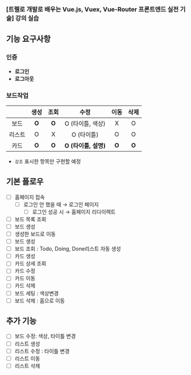 ### [트렐로 개발로 배우는 Vue.js, Vuex, Vue-Router 프론트엔드 실전 기술] 강의 실습

## 기능 요구사항

### 인증

- **로그인**
- **로그아웃**

### 보드작업
|        |  생성 |  조회 |         수정         |  이동 |  삭제 |
|:------:|:-----:|:-----:|:--------------------:|:-----:|:-----:|
|  보드  | **O** | **O** |   O (타이틀, 색상)   |   X   |   O   |
| 리스트 |   O   |   X   |      O (타이틀)      |   O   |   O   |
|  카드  | **O** | **O** | **O (타이틀, 설명)** | **O** | **O** |

- `강조` 표시한 항목만 구현할 예정

## 기본 플로우

- [ ]  홈페이지 접속
    - [ ]  로그인 안 했을 때 → 로그인 페이지
        - [ ]  로그인 성공 시 → 홈페이지 리다이렉트
- [ ]  보드 목록 조회
- [ ]  보드 생성
- [ ]  생성한 보드로 이동
- [ ]  보드 생성
- [ ]  보드 조회 : Todo, Doing, Done리스트 자동 생성
- [ ]  카드 생성
- [ ]  카드 상세 조회
- [ ]  카드 수정
- [ ]  카드 이동
- [ ]  카드 삭제
- [ ]  보드 세팅 : 색상변경
- [ ]  보드 삭제 : 홈으로 이동

## 추가 기능

- [ ]  보드 수정: 색상, 타이틀 변경
- [ ]  리스트 생성
- [ ]  리스트 수정 : 타이틀 변경
- [ ]  리스트 이동
- [ ]  리스트 삭제

